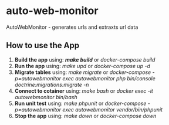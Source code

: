 # auto-web-monitor
AutoWebMonitor - generates urls and extraxts url data

## How to use the App

1. **Build the app** using: <em>**make build**</em> or *docker-compose build*
1. **Run the app** using: *make upd* or *docker-compose up -d*
1. **Migrate tables** using: *make migrate* or *docker-compose -p=autowebmonitor exec autowebmonitor php bin/console doctrine:migrations:migrate -n*
1. **Connect to cotainer** using: *make bash* or *docker exec -it autowebmonitor bin/bash*
1. **Run unit test** using: *make phpunit* or *docker-compose -p=autowebmonitor exec autowebmonitor vendor/bin/phpunit*
1. **Stop the app** using: *make down* or *docker-compose down*